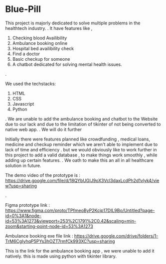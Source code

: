 # Blue-Pill

This project is majorly dedicated to solve multiple problems in the healthtech industry.
.
It have features like , 
1. Checking blood Availibility 
2. Ambulance booking online
3. Hospital bed availibility check
4. Find a doctor
5. Basic checkup for someone
6. A chatbot dedicated for solving mental health issues.

.

We used the techstacks:

1. HTML
2. CSS
3. Javascript
4. Python

.
We are unable to add the ambulance booking and chatbot to the Website due to our lack and due to the limitation of tikinter of not being converted to native web app.
.
We will do it further

Initially there were features planned like crowdfunding , medical loans, medicine and checkup reminder which we aren't able to implement due to lack of time and efficiency . 
but we would obviously like to work further in this project to  add a valid database , to make things work smoothly , while adding up certain features. 
.
We oath to make this an all in all healthcare solution in future.


The demo video of the prototype is : https://drive.google.com/file/d/18QYbUGIJ9oX3Vcl3daxLcdPh2d1vlyk4/view?usp=sharing

.

Figma prototype link : https://www.figma.com/proto/TPfmeoByP2Kcjp17DIL9Bo/Untitled?page-id=0%3A1&node-id=53%3A1273&viewport=253%2C1791%2C0.42&scaling=min-zoom&starting-point-node-id=53%3A1273

Ambulance booking exe file link : https://drive.google.com/drive/folders/1-TrM6CgIyhqP5PYs3hOZT7rmfCk993XC?usp=sharing

This is the link for the ambulance booking app , we were unable to add it natively. 
this is made using python with tikinter library.